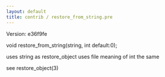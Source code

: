 ```yaml
---
layout: default
title: contrib / restore_from_string.pre
---
```


Version: e36f9fe

void restore_from_string(string, int default:0);

uses string as restore_object uses file
meaning of int the same

see restore_object(3)
